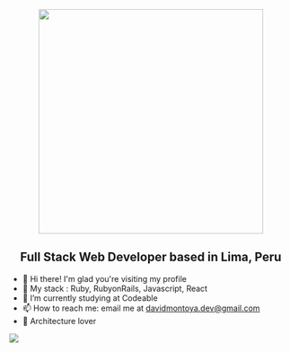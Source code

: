 <div id="header" align="center">
  <img src="https://i.ibb.co/H7shbWn/name-Mesa-de-trabajo-1.png" width="400"/>
  <h2> Full Stack Web Developer based in Lima, Peru </h2>
</div>

- 👋 Hi there! I'm glad you're visiting my profile
- 🌱 My stack : Ruby, RubyonRails, Javascript, React
- 🔭 I’m currently studying at Codeable
- 📫 How to reach me: email me at davidmontoya.dev@gmail.com 
- 📐 Architecture lover 

<img src="https://github-readme-stats.vercel.app/api?username=DavidMontoya24&&show_icons=true&title_color=ffffff&icon_color=bb2acf&text_color=daf7dc&bg_color=151515">

